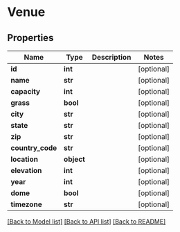 # Venue

## Properties
Name | Type | Description | Notes
------------ | ------------- | ------------- | -------------
**id** | **int** |  | [optional] 
**name** | **str** |  | [optional] 
**capacity** | **int** |  | [optional] 
**grass** | **bool** |  | [optional] 
**city** | **str** |  | [optional] 
**state** | **str** |  | [optional] 
**zip** | **str** |  | [optional] 
**country_code** | **str** |  | [optional] 
**location** | **object** |  | [optional] 
**elevation** | **int** |  | [optional] 
**year** | **int** |  | [optional] 
**dome** | **bool** |  | [optional] 
**timezone** | **str** |  | [optional] 

[[Back to Model list]](../README.md#documentation-for-models) [[Back to API list]](../README.md#documentation-for-api-endpoints) [[Back to README]](../README.md)



